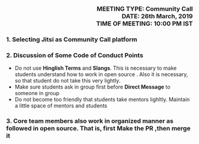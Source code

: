 <!-- SOME METADATA ABOUT THE FILE/MEETING -->

<h3 align="right">
 MEETING TYPE:<b> Community Call </b><br>
 DATE:<b> 26th March, 2019 </b><br>
 TIME OF MEETING:<b> 10:00 PM IST </b><br>
 </h3>

<!-- ACTUAL MINUTES START HERE -->

### 1.  Selecting Jitsi as Community Call platform

### 2.  Discussion of Some Code of Conduct Points
   - Do not use **Hinglish Terms** and **Slangs**. This is necessary to make students understand how to work in open source . Also it is necessary, so that student do not take this very lightly. 
   - Make sure students ask in group first before **Direct Message** to someone in group
   - Do not become too friendly that students take mentors lighltly. Maintain a little space of mentors and students

### 3. Core team members also work in organized manner as followed in open source. That is, first Make the PR ,then merge it
